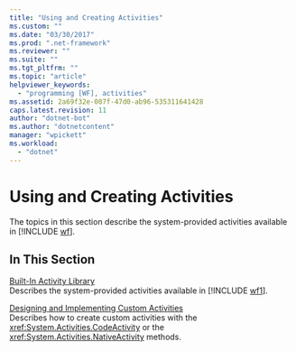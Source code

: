 ```yaml
---
title: "Using and Creating Activities"
ms.custom: ""
ms.date: "03/30/2017"
ms.prod: ".net-framework"
ms.reviewer: ""
ms.suite: ""
ms.tgt_pltfrm: ""
ms.topic: "article"
helpviewer_keywords: 
  - "programming [WF], activities"
ms.assetid: 2a69f32e-007f-47d0-ab96-535311641428
caps.latest.revision: 11
author: "dotnet-bot"
ms.author: "dotnetcontent"
manager: "wpickett"
ms.workload: 
  - "dotnet"
---
```

# Using and Creating Activities
The topics in this section describe the system-provided activities available in [!INCLUDE [wf](../../../includes/wf-md.md)].  
  
## In This Section  
 [Built-In Activity Library](../../../docs/framework/windows-workflow-foundation/net-framework-4-5-built-in-activity-library.md)  
 Describes the system-provided activities available in [!INCLUDE [wf1](../../../includes/wf1-md.md)].  
  
 [Designing and Implementing Custom Activities](../../../docs/framework/windows-workflow-foundation/designing-and-implementing-custom-activities.md)  
 Describes how to create custom activities with the <xref:System.Activities.CodeActivity> or the <xref:System.Activities.NativeActivity> methods.
